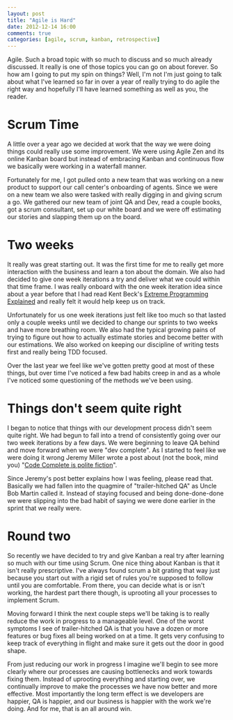 ```yaml
---
layout: post
title: "Agile is Hard"
date: 2012-12-14 16:00
comments: true
categories: [agile, scrum, kanban, retrospective]
---
```


Agile. Such a broad topic with so much to discuss and so much already discussed. It really is one of those topics you can go on about forever. So how am I going to put my spin on things? Well, I'm not I'm just going to talk about what I've learned so far in over a year of really trying to do agile the right way and hopefully I'll have learned something as well as you, the reader.

# Scrum Time

A little over a year ago we decided at work that the way we were doing things could really use some improvement. We were using Agile Zen and its online Kanban board but instead of embracing Kanban and continuous flow we basically were working in a waterfall manner. 

Fortunately for me, I got pulled onto a new team that was working on a new product to support our call center's onboarding of agents. Since we were on a new team we also were tasked with really digging in and giving scrum a go. We gathered our new team of joint QA and Dev, read a couple books, got a scrum consultant, set up our white board and we were off estimating our stories and slapping them up on the board.

# Two weeks

It really was great starting out. It was the first time for me to really get more interaction with the business and learn a ton about the domain. We also had decided to give one week iterations a try and deliver what we could within that time frame. I was really onboard with the one week iteration idea since about a year before that I had read Kent Beck's [Extreme Programming Explained](http://www.amazon.com/Extreme-Programming-Explained-Embrace-Edition/dp/0321278658/ref=dp_ob_title_bk) and really felt it would help keep us on track.

Unfortunately for us one week iterations just felt like too much so that lasted only a couple weeks until we decided to change our sprints to two weeks and have more breathing room. We also had the typical growing pains of trying to figure out how to actually estimate stories and become better with our estimations. We also worked on keeping our discipline of writing tests first and really being TDD focused.

Over the last year we feel like we've gotten pretty good at most of these things, but over time I've noticed a few bad habits creep in and as a whole I've noticed some questioning of the methods we've been using.

# Things don't seem quite right

I began to notice that things with our development process didn't seem quite right. We had begun to fall into a trend of consistently going over our two week iterations by a few days. We were beginning to leave QA behind and move forward when we were "dev complete". As I started to feel like we were doing it wrong Jeremy Miller wrote a post about (not the book, mind you) "[Code Complete is polite fiction](http://jeremydmiller.com/2012/12/13/code-complete-is-a-polite-fiction-done-done-done-is-the-hard-truth/)".

Since Jeremy's post better explains how I was feeling, please read that. Basically we had fallen into the quagmire of "trailer-hitched QA" as Uncle Bob Martin called it. Instead of staying focused and being done-done-done we were slipping into the bad habit of saying we were done earlier in the sprint that we really were.

# Round two

So recently we have decided to try and give Kanban a real try after learning so much with our time using Scrum. One nice thing about Kanban is that it isn't really prescriptive. I've always found scrum a bit grating that way just because you start out with a rigid set of rules you're supposed to follow until you are comfortable. From there, you can decide what is or isn't working, the hardest part there though, is uprooting all your processes to implement Scrum.

Moving forward I think the next couple steps we'll be taking is to really reduce the work in progress to a manageable level. One of the worst symptoms I see of trailer-hitched QA is that you have a dozen or more features or bug fixes all being worked on at a time. It gets very confusing to keep track of everything in flight and make sure it gets out the door in good shape.

From just reducing our work in progress I imagine we'll begin to see more clearly where our processes are causing bottlenecks and work towards fixing them. Instead of uprooting everything and starting over, we continually improve to make the processes we have now better and more effective. Most importantly the long term effect is we developers are happier, QA is happier, and our business is happier with the work we're doing. And for me, that is an all around win.